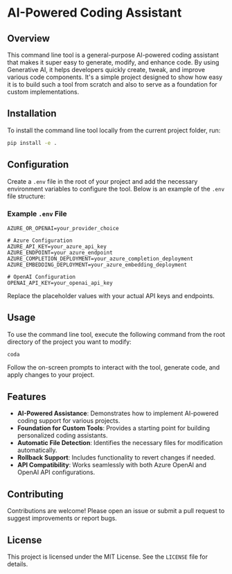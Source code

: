 # AI-Powered Coding Assistant

## Overview

This command line tool is a general-purpose AI-powered coding assistant that makes it super easy to generate, modify, and enhance code. By using Generative AI, it helps developers quickly create, tweak, and improve various code components. It's a simple project designed to show how easy it is to build such a tool from scratch and also to serve as a foundation for custom implementations.

## Installation

To install the command line tool locally from the current project folder, run:

```bash
pip install -e .
```

## Configuration

Create a `.env` file in the root of your project and add the necessary environment variables to configure the tool. Below is an example of the `.env` file structure:

### Example `.env` File

```plaintext
AZURE_OR_OPENAI=your_provider_choice

# Azure Configuration
AZURE_API_KEY=your_azure_api_key
AZURE_ENDPOINT=your_azure_endpoint
AZURE_COMPLETION_DEPLOYMENT=your_azure_completion_deployment
AZURE_EMBEDDING_DEPLOYMENT=your_azure_embedding_deployment

# OpenAI Configuration
OPENAI_API_KEY=your_openai_api_key
```

Replace the placeholder values with your actual API keys and endpoints.

## Usage

To use the command line tool, execute the following command from the root directory of the project you want to modify:

```bash
coda
```

Follow the on-screen prompts to interact with the tool, generate code, and apply changes to your project.

## Features

- **AI-Powered Assistance**: Demonstrates how to implement AI-powered coding support for various projects.
- **Foundation for Custom Tools**: Provides a starting point for building personalized coding assistants.
- **Automatic File Detection**: Identifies the necessary files for modification automatically.
- **Rollback Support**: Includes functionality to revert changes if needed.
- **API Compatibility**: Works seamlessly with both Azure OpenAI and OpenAI API configurations.

## Contributing

Contributions are welcome! Please open an issue or submit a pull request to suggest improvements or report bugs.

## License

This project is licensed under the MIT License. See the `LICENSE` file for details.
